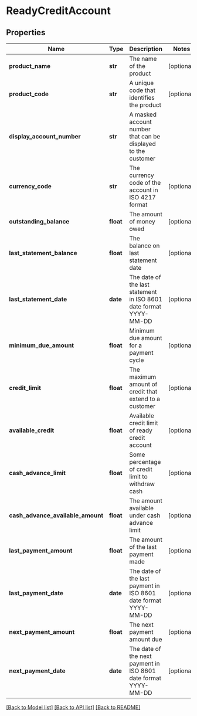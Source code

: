 # ReadyCreditAccount

## Properties
Name | Type | Description | Notes
------------ | ------------- | ------------- | -------------
**product_name** | **str** | The name of the product | [optional] 
**product_code** | **str** | A unique code that identifies the product | [optional] 
**display_account_number** | **str** | A masked account number that can be displayed to the customer | 
**currency_code** | **str** | The currency code of the account in ISO 4217 format | [optional] 
**outstanding_balance** | **float** | The amount of money owed | [optional] 
**last_statement_balance** | **float** | The balance on last statement date | [optional] 
**last_statement_date** | **date** | The date of the last statement in ISO 8601 date format YYYY-MM-DD | [optional] 
**minimum_due_amount** | **float** | Minimum due amount for a payment cycle | [optional] 
**credit_limit** | **float** | The maximum amount of credit that extend to a customer | [optional] 
**available_credit** | **float** | Available credit limit of ready credit account | [optional] 
**cash_advance_limit** | **float** | Some percentage of credit limit to withdraw cash | [optional] 
**cash_advance_available_amount** | **float** | The amount available under cash advance limit | [optional] 
**last_payment_amount** | **float** | The amount of the last payment made | [optional] 
**last_payment_date** | **date** | The date of the last payment in ISO 8601 date format YYYY-MM-DD | [optional] 
**next_payment_amount** | **float** | The next payment amount due | [optional] 
**next_payment_date** | **date** | The date of the next payment in ISO 8601 date format YYYY-MM-DD | [optional] 

[[Back to Model list]](../README.md#documentation-for-models) [[Back to API list]](../README.md#documentation-for-api-endpoints) [[Back to README]](../README.md)

